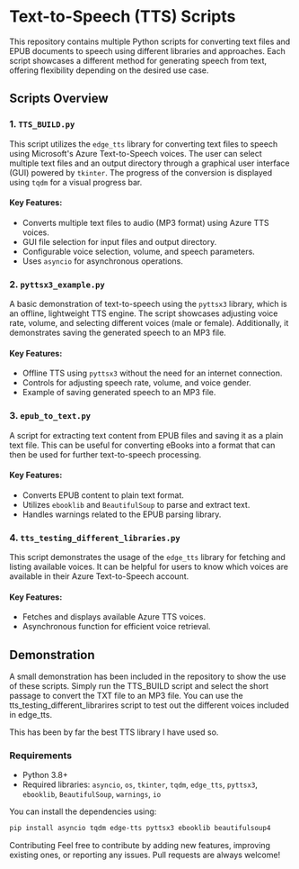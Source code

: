 # Text-to-Speech (TTS) Scripts

This repository contains multiple Python scripts for converting text files and EPUB documents to speech using different libraries and approaches. Each script showcases a different method for generating speech from text, offering flexibility depending on the desired use case.

## Scripts Overview

### 1. `TTS_BUILD.py`
This script utilizes the `edge_tts` library for converting text files to speech using Microsoft's Azure Text-to-Speech voices. The user can select multiple text files and an output directory through a graphical user interface (GUI) powered by `tkinter`. The progress of the conversion is displayed using `tqdm` for a visual progress bar.

#### Key Features:
- Converts multiple text files to audio (MP3 format) using Azure TTS voices.
- GUI file selection for input files and output directory.
- Configurable voice selection, volume, and speech parameters.
- Uses `asyncio` for asynchronous operations.

### 2. `pyttsx3_example.py`
A basic demonstration of text-to-speech using the `pyttsx3` library, which is an offline, lightweight TTS engine. The script showcases adjusting voice rate, volume, and selecting different voices (male or female). Additionally, it demonstrates saving the generated speech to an MP3 file.

#### Key Features:
- Offline TTS using `pyttsx3` without the need for an internet connection.
- Controls for adjusting speech rate, volume, and voice gender.
- Example of saving generated speech to an MP3 file.

### 3. `epub_to_text.py`
A script for extracting text content from EPUB files and saving it as a plain text file. This can be useful for converting eBooks into a format that can then be used for further text-to-speech processing.

#### Key Features:
- Converts EPUB content to plain text format.
- Utilizes `ebooklib` and `BeautifulSoup` to parse and extract text.
- Handles warnings related to the EPUB parsing library.

### 4. `tts_testing_different_libraries.py`
This script demonstrates the usage of the `edge_tts` library for fetching and listing available voices. It can be helpful for users to know which voices are available in their Azure Text-to-Speech account.

#### Key Features:
- Fetches and displays available Azure TTS voices.
- Asynchronous function for efficient voice retrieval.

## Demonstration

A small demonstration has been included in the repository to show the use of these scripts. Simply run the TTS_BUILD script and select the short passage to convert the TXT file to an MP3 file. You can use the tts_testing_different_librarires script to test out the different voices included in edge_tts.

This has been by far the best TTS library I have used so. 

### Requirements

- Python 3.8+
- Required libraries: `asyncio`, `os`, `tkinter`, `tqdm`, `edge_tts`, `pyttsx3`, `ebooklib`, `BeautifulSoup`, `warnings`, `io`

You can install the dependencies using:

```bash
pip install asyncio tqdm edge-tts pyttsx3 ebooklib beautifulsoup4
```

Contributing
Feel free to contribute by adding new features, improving existing ones, or reporting any issues. Pull requests are always welcome!

